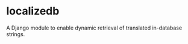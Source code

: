 localizedb
==========

A Django module to enable dynamic retrieval of translated in-database strings.